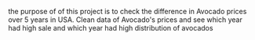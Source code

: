 the purpose of of this project is to check the difference in Avocado prices over 5 years in USA.
Clean data of Avocado's prices and see which year had high sale and which year had high distribution of avocados
